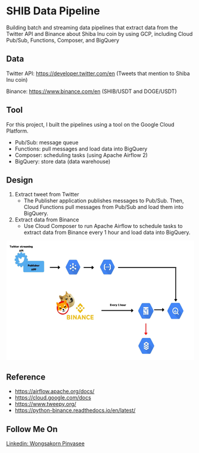 # SHIB Data Pipeline

Building batch and streaming data pipelines that extract data from the Twitter API and Binance about Shiba Inu coin by using GCP, including Cloud Pub/Sub, Functions, Composer, and BigQuery


## Data
Twitter API: https://developer.twitter.com/en (Tweets that mention to Shiba Inu coin)

Binance: https://www.binance.com/en (SHIB/USDT and DOGE/USDT)

## Tool
For this project, I built the pipelines using a tool on the Google Cloud Platform.

- Pub/Sub: message queue
- Functions: pull messages and load data into BigQuery
- Composer: scheduling tasks (using Apache Airflow 2)
- BigQuery: store data (data warehouse)


## Design
1. Extract tweet from Twitter
   - The Publisher application publishes messages to Pub/Sub. Then, Cloud Functions pull messages from Pub/Sub and load them into BigQuery.
2. Extract data from Binance
   - Use Cloud Composer to run Apache Airflow to schedule tasks to extract data from Binance every 1 hour and load data into BigQuery.

<p align="center">
    <img widht="480" height="320" src="https://github.com/SunWPS/shib-pipeline/blob/master/images/design.jpg?raw=true">
</p>

## Reference
- https://airflow.apache.org/docs/
- https://cloud.google.com/docs
- https://www.tweepy.org/
- https://python-binance.readthedocs.io/en/latest/
## Follow Me On
[Linkedin: Wongsakorn Pinvasee](https://www.linkedin.com/in/wongsakorn-pinvasee-b57b34186/)
